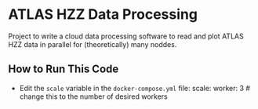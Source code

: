 # ATLAS HZZ Data Processing

Project to write a cloud data processing software to read and plot ATLAS HZZ data in parallel for (theoretically) many noddes.
## How to Run This Code
- Edit the `scale` variable in the `docker-compose.yml` file:
    scale:
        worker: 3 # change this to the number of desired workers
